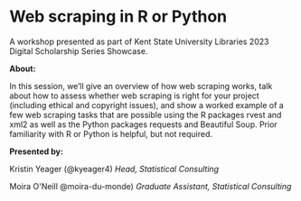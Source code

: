 # Web scraping in R or Python
A workshop presented as part of Kent State University Libraries 2023 Digital Scholarship Series Showcase.

**About:**

In this session, we’ll give an overview of how web scraping works, talk about how to assess whether web scraping is right for your project (including ethical and copyright issues), and show a worked example of a few web scraping tasks that are possible using the R packages rvest and xml2 as well as the Python packages requests and Beautiful Soup. Prior familiarity with R or Python is helpful, but not required.

**Presented by:**

Kristin Yeager (@kyeager4) *Head, Statistical Consulting*

Moira O'Neill @moira-du-monde) *Graduate Assistant, Statistical Consulting*
